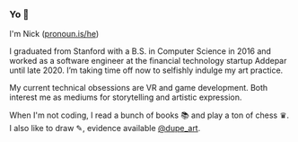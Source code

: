 ### Yo 👋

<!--
**njdup/njdup** is a ✨ _special_ ✨ repository because its `README.md` (this file) appears on your GitHub profile.

Here are some ideas to get you started:

- 🔭 I’m currently working on ...
- 🌱 I’m currently learning ...
- 👯 I’m looking to collaborate on ...
- 🤔 I’m looking for help with ...
- 💬 Ask me about ...
- 📫 How to reach me: ...
- 😄 Pronouns: ...
- ⚡ Fun fact: ...
-->

I'm Nick ([pronoun.is/he](http://pronoun.is/he))

I graduated from Stanford with a B.S. in Computer Science in 2016 and worked as a software engineer at the financial technology startup Addepar until late 2020. I’m taking time off now to selfishly indulge my art practice.

My current technical obsessions are VR and game development. Both interest me as mediums for storytelling and artistic expression.

When I'm not coding, I read a bunch of books 📚 and play a ton of chess ♛. I also like to draw ✎, evidence available [@dupe_art](https://www.instagram.com/dupe_art/).
